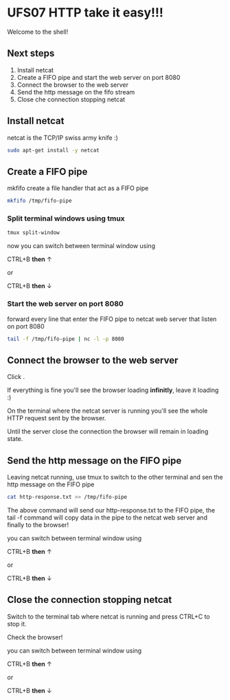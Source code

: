 # UFS07 HTTP take it easy!!!

Welcome to the shell!

## Next steps

1. Install netcat
2. Create a FIFO pipe and start the web server on port 8080
3. Connect the browser to the web server
4. Send the http message on the fifo stream
5. Close che connection stopping netcat

## Install netcat

netcat is the TCP/IP swiss army knife :)

```sh
sudo apt-get install -y netcat
```

## Create a FIFO pipe

mkfifo create a file handler that act as a FIFO pipe

```sh
mkfifo /tmp/fifo-pipe
```
### Split terminal windows using tmux

```sh
tmux split-window
```

now you can switch between terminal window using

CTRL+B __then__ ↑

or

CTRL+B __then__ ↓

### Start the web server on port 8080

forward every line that enter the FIFO pipe to netcat web server that listen on port 8080

```sh
tail -f /tmp/fifo-pipe | nc -l -p 8080
```

## Connect the browser to the web server

Click <walkthrough-web-preview-icon></walkthrough-web-preview-icon>.

If everything is fine you'll see the browser loading __infinitly__, leave it loading :)

On the terminal where the netcat server is running you'll see the whole HTTP request sent by the browser.

<walkthrough-footnote>
Until the server close the connection the browser will remain in loading state.
</walkthrough-footnote>

## Send the http message on the FIFO pipe

Leaving netcat running, use tmux to switch to the other terminal and sen the http message on the FIFO pipe 

```sh
cat http-response.txt >> /tmp/fifo-pipe
```

The above command will send our <walkthrough-editor-open-file filePath="http-response.txt">http-response.txt</walkthrough-editor-open-file> to the FIFO pipe, the tail -f command will copy data in the pipe to the netcat web server and finally to the browser!

<walkthrough-footnote>
you can switch between terminal window using

CTRL+B __then__ ↑

or

CTRL+B __then__ ↓
</walkthrough-footnote>

## Close the connection stopping netcat

Switch to the terminal tab where netcat is running and press CTRL+C to stop it.

Check the browser!

<walkthrough-conclusion-trophy></walkthrough-conclusion-trophy>

<walkthrough-footnote>
you can switch between terminal window using

CTRL+B __then__ ↑

or

CTRL+B __then__ ↓
</walkthrough-footnote>
